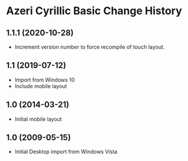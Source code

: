 Azeri Cyrillic Basic Change History
====================

1.1.1 (2020-10-28)
----------------
* Increment version number to force recompile of touch layout.

1.1 (2019-07-12)
----------------
* Import from Windows 10
* Include mobile layout

1.0 (2014-03-21)
----------------
* Initial mobile layout

1.0 (2009-05-15)
----------------------
* Initial Desktop import from Windows Vista
